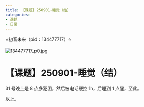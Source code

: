```yaml
---
title: 【课题】250901-睡觉（结）
categories:
- 课题
- 日常
---
```


⭐初音未来（pid：134477717）⭐

![134477717_p0.jpg](https://byyw-oss1.oss-cn-hangzhou.aliyuncs.com/img/2025/09/01-bf7698113d5655b6c11524e373a28c67-134477717_p0.jpg.webp)

# 【课题】250901-睡觉（结）

31 号晚上是 8 点多犯困，然后被电话硬控 1h，后睡到 1 点醒，至此。

以上。
